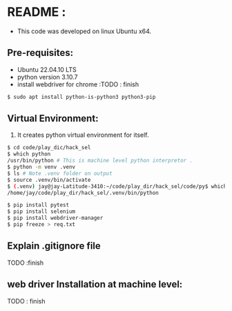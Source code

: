 # README :
* This code was developed on linux Ubuntu x64.

## Pre-requisites:
* Ubuntu 22.04.10 LTS
* python version 3.10.7
* install webdriver for chrome :TODO : finish
``` bash
$ sudo apt install python-is-python3 python3-pip

```
## Virtual Environment:
1. It creates python virtual environment for itself. 

```bash
$ cd code/play_dic/hack_sel
$ which python
/usr/bin/python # This is machine level python interpretor .
$ python -m venv .venv
$ ls # Note .venv folder on output
$ source .venv/bin/activate
$ (.venv) jay@jay-Latitude-3410:~/code/play_dir/hack_sel/code/py$ which python                                              
/home/jay/code/play_dir/hack_sel/.venv/bin/python   
```
```bash
$ pip install pytest 
$ pip install selenium
$ pip install webdriver-manager 
$ pip freeze > req.txt
```
## Explain .gitignore file

TODO :finish


## web driver Installation at machine level:
TODO : finish









